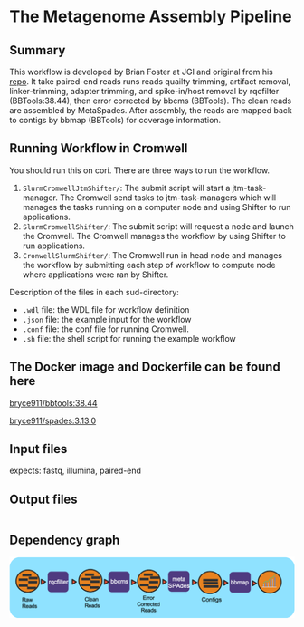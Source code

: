 # The Metagenome Assembly Pipeline

## Summary
This workflow is developed by Brian Foster at JGI and original from his [repo](https://gitlab.com/bfoster1/wf_templates/tree/master/templates). It take paired-end reads runs reads quailty trimming, artifact removal, linker-trimming, adapter trimming, and spike-in/host removal by rqcfilter (BBTools:38.44), then error corrected by bbcms (BBTools). The clean reads are assembled by MetaSpades. After assembly, the reads are mapped back to contigs by bbmap (BBTools) for coverage information.

## Running Workflow in Cromwell
You should run this on cori. There are three ways to run the workflow.  
1. `SlurmCromwellJtmShifter/`: The submit script will start a jtm-task-manager. The Cromwell send tasks to jtm-task-managers which will manages the tasks running on a computer node and using Shifter to run applications. 
2. `SlurmCromwellShifter/`: The submit script will request a node and launch the Cromwell.  The Cromwell manages the workflow by using Shifter to run applications. 
3. `CronwellSlurmShifter/`: The Cromwell run in head node and manages the workflow by submitting each step of workflow to compute node where applications were ran by Shifter.

Description of the files in each sud-directory:
 - `.wdl` file: the WDL file for workflow definition
 - `.json` file: the example input for the workflow
 - `.conf` file: the conf file for running Cromwell.
 - `.sh` file: the shell script for running the example workflow

## The Docker image and Dockerfile can be found here

[bryce911/bbtools:38.44](https://hub.docker.com/r/bryce911/bbtools)

[bryce911/spades:3.13.0](https://hub.docker.com/r/bryce911/spades)


## Input files
expects: fastq, illumina, paired-end

## Output files
```
```

## Dependency graph
![metagenome assembly workflow](workflow_assembly.png)
